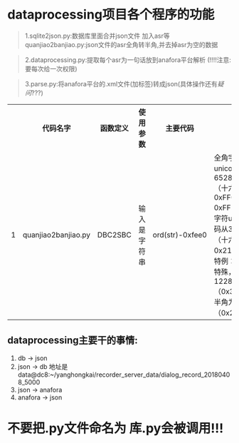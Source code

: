 dataprocessing项目各个程序的功能
==============================================================

> 1.sqlite2json.py:数据库里面合并json文件 加入asr等
   quanjiao2banjiao.py:json文件的asr全角转半角,并去掉asr为空的数据

> 2.dataprocessing.py:提取每个asr为一句话放到anafora平台解析  (!!!!注意:要每次给一次权限)

> 3.parse.py:将anafora平台的.xml文件(加标签)转成json(具体操作还有*疑问*???)

<table>
   <tr>
      <th>                        </th>
      <th>代码名字</th>
      <th>函数定义</th>
      <th>使用参数</th>
      <th>主要代码</th>
       <th>说明</th>
       <th>地址</th>
       <th>附录</th>
  </tr>
   <tr>
      <td>1</td>
      <td>quanjiao2banjiao.py</td>
      <td>DBC2SBC</td>
      <td>输入是字符串</td>
      <td>ord(str)-0xfee0</td>
      <td>全角字符unicode编码从65281~65374 （十六进制 0xFF01 ~ 0xFF5E）半角字符unicode编码从33~126 （十六进制 0x21~ 0x7E）特例：空格比较特殊，全角为 12288（0x3000），半角为 32（0x20） </td>
      <td>ssh://git@vcs.fore.run:18622/yzs/dataprocessing.git</td>
      <td>hex(10):10进制>16   int('0x10', 16) 16进制>10 oct:10>8  chr(i)返回i对应的ASCII,与ord正好相反</td>
  </tr>
</table>

dataprocessing主要干的事情:
------------------------------
1. db -> json
2. json -> db 地址是 data@dc8:~/yanghongkai/recorder_server_data/dialog_record_20180408_5000
3. json -> anafora
4. anafora -> json


不要把.py文件命名为 库.py会被调用!!!
===============================================================